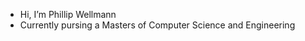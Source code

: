 - Hi, I’m Phillip Wellmann
- Currently pursing a Masters of Computer Science and Engineering
<!---
phillipwellmann/phillipwellmann is a ✨ special ✨ repository because its `README.md` (this file) appears on your GitHub profile.
You can click the Preview link to take a look at your changes.
--->
